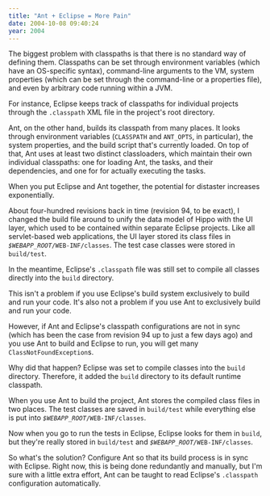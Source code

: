 ```yaml
---
title: "Ant + Eclipse = More Pain"
date: 2004-10-08 09:40:24
year: 2004
---
```

<p>
The biggest problem with classpaths is that there is no standard way of defining them.  Classpaths can be set through environment variables (which have an OS-specific syntax), command-line arguments to the VM, system properties (which can be set through the command-line or a properties file), and even by arbitrary code running within a JVM.
</p>

<p>
For instance, Eclipse keeps track of classpaths for individual projects through the <code>.classpath</code> XML file in the project's root directory.
</p>

<p>
Ant, on the other hand, builds its classpath from many places.  It looks through environment variables (<code>CLASSPATH</code> and <code>ANT_OPTS</code>, in particular), the system properties, and the build script that's currently loaded.  On top of that, Ant uses at least two distinct classloaders, which maintain their own individual classpaths: one for loading Ant, the tasks, and their dependencies, and one for for actually executing the tasks.
</p>

<p>
When you put Eclipse and Ant together, the potential for distaster increases exponentially.
</p>

<p>
About four-hundred revisions back in time (revision 94, to be exact), I changed the build file around to unify the data model of Hippo with the UI layer, which used to be contained within separate Eclipse projects.  Like all servlet-based web applications, the UI layer stored its class files in <code><em>$WEBAPP_ROOT</em>/WEB-INF/classes</code>.  The test case classes were stored in <code>build/test</code>.
</p>

<p>
In the meantime, Eclipse's <code>.classpath</code> file was still set to compile all classes directly into the <code>build</code> directory.
</p>

<p>
This isn't a problem if you use Eclipse's build system exclusively to build and run your code.  It's also not a problem if you use Ant to exclusively build and run your code.
</p>

<p>However, if Ant and Eclipse's classpath configurations are not in sync (which has been the case from revision 94 up to just a few days ago) and you use Ant to build and Eclipse to run, you will get many <code>ClassNotFoundException</code>s.</p>

<p>
Why did that happen?  Eclipse was set to compile classes into the <code>build</code> directory.  Therefore, it added the <code>build</code> directory to its default runtime classpath.
</p>

<p>
When you use Ant to build the project, Ant stores the compiled class files in two places.  The test classes are saved in <code>build/test</code> while everything else is put into <code><em>$WEBAPP_ROOT</em>/WEB-INF/classes</code>.
</p>

<p>
Now when you go to run the tests in Eclipse, Eclipse looks for them in <code>build</code>, but they're really stored in <code>build/test</code> and <code><em>$WEBAPP_ROOT</em>/WEB-INF/classes</code>.
</p>

<p>
So what's the solution?  Configure Ant so that its build process is in sync with Eclipse.  Right now, this is being done redundantly and manually, but I'm sure with a little extra effort, Ant can be taught to read Eclipse's <code>.classpath</code> configuration automatically.
</p>
